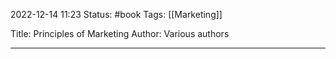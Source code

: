 2022-12-14 11:23
Status: #book 
Tags: [[Marketing]]

Title: Principles of Marketing
Author: Various authors

---
